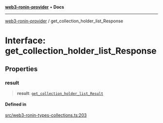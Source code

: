 [**web3-ronin-provider**](../README.md) • **Docs**

***

[web3-ronin-provider](../globals.md) / get\_collection\_holder\_list\_Response

# Interface: get\_collection\_holder\_list\_Response

## Properties

### result

> **result**: [`get_collection_holder_list_Result`](get_collection_holder_list_Result.md)

#### Defined in

[src/web3-ronin-types-collections.ts:203](https://github.com/chuacw/web3-ronin-provider/blob/7646ce38176c1dab59363eef0869f2efa34d498b/src/web3-ronin-types-collections.ts#L203)

